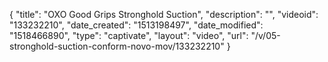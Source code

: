 {
    "title": "OXO Good Grips Stronghold Suction",
    "description": "",
    "videoid": "133232210",
    "date_created": "1513198497",
    "date_modified": "1518466890",
    "type": "captivate",
    "layout": "video",
    "url": "\/v\/05-stronghold-suction-conform-novo-mov\/133232210"
}